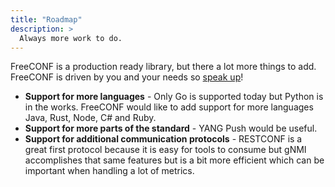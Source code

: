 ```yaml
---
title: "Roadmap"
description: >
  Always more work to do.
---
```

FreeCONF is a production ready library, but there a lot more things to add.  FreeCONF is driven by you and your needs so [speak up](https://github.com/orgs/freeconf/discussions)!

* **Support for more languages** - Only Go is supported today but Python is in the works.  FreeCONF would like to add support for more languages Java, Rust, Node, C# and Ruby.
* **Support for more parts of the standard** - YANG Push would be useful.
* **Support for additional communication protocols** - RESTCONF is a great first protocol because it is easy for tools to consume but gNMI accomplishes that same features but is a bit more efficient which can be important when handling a lot of metrics.